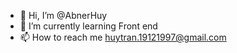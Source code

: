 - 👋 Hi, I’m @AbnerHuy
- 🌱 I’m currently learning Front end
- 📫 How to reach me huytran.19121997@gmail.com

<!---
AbnerHuy/AbnerHuy is a ✨ special ✨ repository because its `README.md` (this file) appears on your GitHub profile.
You can click the Preview link to take a look at your changes.
--->
